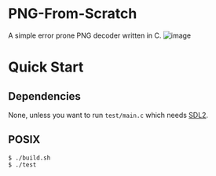 # PNG-From-Scratch
A simple error prone PNG decoder written in C.
![image](https://github.com/raylee9919/png-from-scratch/assets/123745469/6d6116ed-5e1c-41a1-bd78-0bd01d88aa6d)
# Quick Start
## Dependencies
None, unless you want to run <code>test/main.c</code> which needs [SDL2](https://www.libsdl.org/).
## POSIX
```console
$ ./build.sh
$ ./test
```
